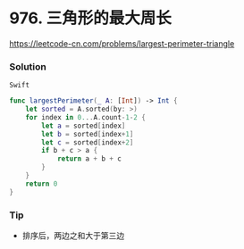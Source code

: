 # 976. 三角形的最大周长

<https://leetcode-cn.com/problems/largest-perimeter-triangle>


### Solution

`Swift`

```swift
func largestPerimeter(_ A: [Int]) -> Int {
    let sorted = A.sorted(by: >)
    for index in 0...A.count-1-2 {
        let a = sorted[index]
        let b = sorted[index+1]
        let c = sorted[index+2]
        if b + c > a {
            return a + b + c
        }
    }
    return 0
}

```

### Tip

- 排序后，两边之和大于第三边